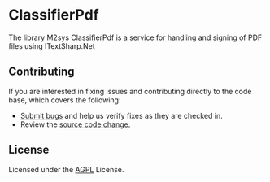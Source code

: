 # ClassifierPdf

The library M2sys ClassifierPdf is a service for handling and signing of PDF files using ITextSharp.Net

## Contributing

If you are interested in fixing issues and contributing directly to the code base, which covers the following:

* [Submit bugs](https://github.com/M2sysTech/classifierpdf/issues) and help us verify fixes as they are checked in.
* Review the [source code change.](https://github.com/M2sysTech/classifierpdf/pulls)

## License

Licensed under the [AGPL](LICENSE.txt) License.


